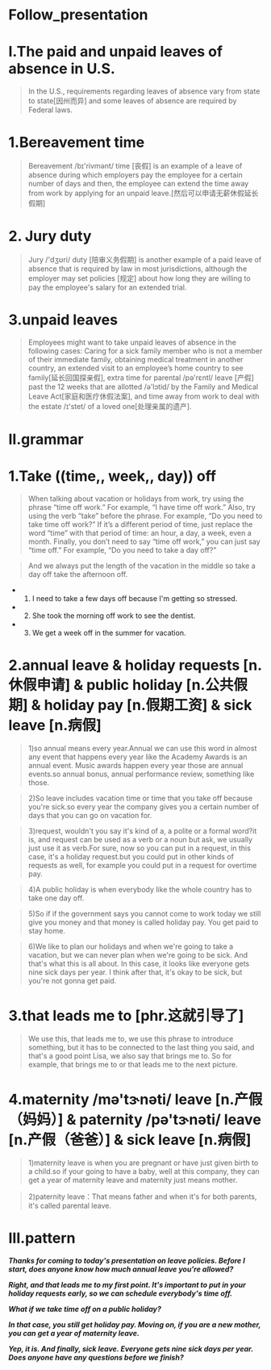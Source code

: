 # Follow_presentation

# I.The paid and unpaid leaves of absence in U.S.
> In the U.S., requirements regarding leaves of absence vary from state to state[因州而异] and some leaves of absence are required by Federal laws.

# 1.Bereavement time
> Bereavement /bɪ'rivmənt/ time [丧假] is an example of a leave of absence during which employers pay the employee for a certain number of days and then, the employee can extend the time away from work by applying for an unpaid leave.[然后可以申请无薪休假延长假期]

# 2. Jury duty 
> Jury /'dʒʊri/ duty [陪审义务假期] is another example of a paid leave of absence that is required by law in most jurisdictions, although the employer may set policies [规定] about how long they are willing to pay the employee's salary for an extended trial.

# 3.unpaid leaves
> Employees might want to take unpaid leaves of absence in the following cases: Caring for a sick family member who is not a member of their immediate family, obtaining medical treatment in another country, an extended visit to an employee’s home country to see family[延长回国探亲假], extra time for parental /pə'rɛntl/ leave [产假] past the 12 weeks that are allotted /ə'lɔtid/ by the Family and Medical Leave Act[家庭和医疗休假法案], and time away from work to deal with the estate /ɪ'stet/ of a loved one[处理亲属的遗产].

# II.grammar
# 1.Take ((time,, week,, day)) off
> When talking about vacation or holidays from work, try using the phrase “time off work.” For example, “I have time off work.” Also, try using the verb “take” before the phrase. For example, “Do you need to take time off work?” If it’s a different period of time, just replace the word “time” with that period of time: an hour, a day, a week, even a month. Finally, you don’t need to say “time off work,” you can just say “time off.” For example, “Do you need to take a day off?”

> And we always put the length of the vacation in the middle so take a day off take the afternoon off.

- 1. I need to take a few days off because I'm getting so stressed.

- 2. She took the morning off work to see the dentist.

- 3. We get a week off in the summer for vacation.

# 2.annual leave & holiday requests [n.休假申请] & public holiday [n.公共假期] & holiday pay [n.假期工资] & sick leave [n.病假]
> 1)so annual means every year.Annual we can use this word in almost any event that happens every year like the Academy Awards is an annual event. Music awards happen every year those are annual events.so annual bonus, annual performance review, something like those.

> 2)So leave includes vacation time or time that you take off because you're sick.so every year the company gives you a certain number of days that you can go on vacation for.

> 3)request, wouldn't you say it's kind of a, a polite or a formal word?it is, and request can be used as a verb or a noun but ask, we usually just use it as verb.For sure, now so you can put in a request, in this case, it's a holiday request.but you could put in other kinds of requests as well, for example you could put in a request for overtime pay.

> 4)A public holiday is when everybody like the whole country has to take one day off.

> 5)So if if the government says you cannot come to work today we still give you money and that money is called holiday pay. You get paid to stay home.

> 6)We like to plan our holidays and when we're going to take a vacation, but we can never plan when we're going to be sick. And that's what this is all about. In this case, it looks like everyone gets nine sick days per year. I think after that, it's okay to be sick, but you're not gonna get paid.

# 3.that leads me to [phr.这就引导了]
> We use this, that leads me to, we use this phrase to introduce something, but it has to be connected to the last thing you said, and that's a good point Lisa, we also say that brings me to. So for example, that brings me to or that leads me to the next picture.

# 4.maternity /mə'tɝnəti/ leave [n.产假（妈妈）] &  paternity /pə'tɝnəti/ leave [n.产假（爸爸）] & sick leave [n.病假]
> 1)maternity leave is when you are pregnant or have just given birth to a child.so if your going to have a baby, well at this company, they can get a year of maternity leave and maternity just means mother.

> 2)paternity leave：That means father and when it's for both parents, it's called parental leave.

# III.pattern
***Thanks for coming to today's presentation on leave policies. Before I start, does anyone know how much annual leave you're allowed?***

***Right, and that leads me to my first point. It's important to put in your holiday requests early, so we can schedule everybody's time off.***

***What if we take time off on a public holiday?***

***In that case, you still get holiday pay. Moving on, if you are a new mother, you can get a year of maternity leave.***

***Yep, it is. And finally, sick leave. Everyone gets nine sick days per year. Does anyone have any questions before we finish?***












